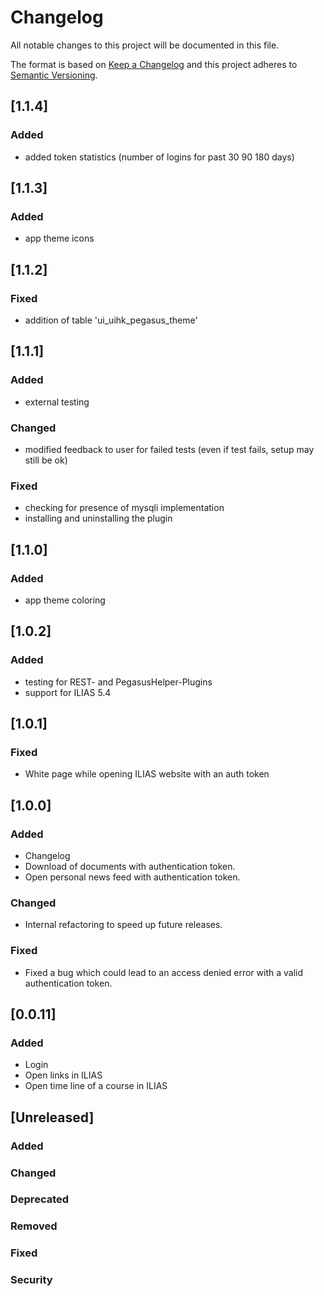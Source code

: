 # Changelog
All notable changes to this project will be documented in this file.

The format is based on [Keep a Changelog](http://keepachangelog.com/en/1.0.0/)
and this project adheres to [Semantic Versioning](http://semver.org/spec/v2.0.0.html).

## [1.1.4]
### Added
- added token statistics (number of logins for past 30 90 180 days)

## [1.1.3]
### Added
- app theme icons

## [1.1.2]
### Fixed
- addition of table 'ui_uihk_pegasus_theme' 

## [1.1.1]
### Added
- external testing
### Changed
- modified feedback to user for failed tests (even if test fails, setup may still be ok)
### Fixed
- checking for presence of mysqli implementation
- installing and uninstalling the plugin

## [1.1.0]
### Added
- app theme coloring

## [1.0.2]
### Added
- testing for REST- and PegasusHelper-Plugins
- support for ILIAS 5.4

## [1.0.1]
### Fixed
- White page while opening ILIAS website with an auth token 

## [1.0.0]
### Added
- Changelog
- Download of documents with authentication token.
- Open personal news feed with authentication token.
### Changed
- Internal refactoring to speed up future releases.
### Fixed
- Fixed a bug which could lead to an access denied error with a valid authentication token.

## [0.0.11]
### Added
- Login
- Open links in ILIAS
- Open time line of a course in ILIAS


## [Unreleased]
### Added
### Changed
### Deprecated
### Removed
### Fixed
### Security

